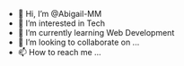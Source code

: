 - 👋 Hi, I’m @Abigail-MM
- 👀 I’m interested in Tech
- 🌱 I’m currently learning Web Development
- 💞️ I’m looking to collaborate on ...
- 📫 How to reach me ...

<!---
Abigail-MM/Abigail-MM is a ✨ special ✨ repository because its `README.md` (this file) appears on your GitHub profile.
You can click the Preview link to take a look at your changes.
--->
